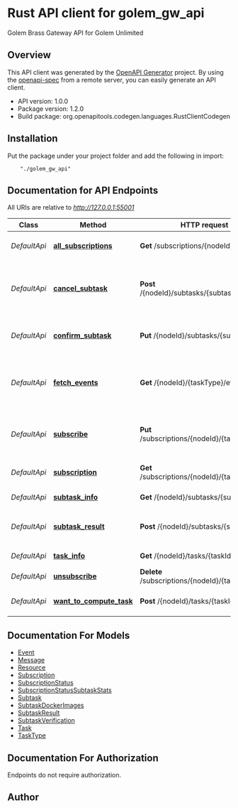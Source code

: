 # Rust API client for golem_gw_api

Golem Brass Gateway API for Golem Unlimited

## Overview
This API client was generated by the [OpenAPI Generator](https://openapi-generator.tech) project.  By using the [openapi-spec](https://openapis.org) from a remote server, you can easily generate an API client.

- API version: 1.0.0
- Package version: 1.2.0
- Build package: org.openapitools.codegen.languages.RustClientCodegen

## Installation
Put the package under your project folder and add the following in import:
```
    "./golem_gw_api"
```

## Documentation for API Endpoints

All URIs are relative to *http://127.0.0.1:55001*

Class | Method | HTTP request | Description
------------ | ------------- | ------------- | -------------
*DefaultApi* | [**all_subscriptions**](docs/DefaultApi.md#all_subscriptions) | **Get** /subscriptions/{nodeId} | Gets all subscriptions for node
*DefaultApi* | [**cancel_subtask**](docs/DefaultApi.md#cancel_subtask) | **Post** /{nodeId}/subtasks/{subtaskId}/cancel | Cancels subtask computation (upon failure or resignation)
*DefaultApi* | [**confirm_subtask**](docs/DefaultApi.md#confirm_subtask) | **Put** /{nodeId}/subtasks/{subtaskId} | Confirms subtask computation start
*DefaultApi* | [**fetch_events**](docs/DefaultApi.md#fetch_events) | **Get** /{nodeId}/{taskType}/events | List events for given node id and task type; starting after last event id
*DefaultApi* | [**subscribe**](docs/DefaultApi.md#subscribe) | **Put** /subscriptions/{nodeId}/{taskType} | Creates or amends subscription to Golem network
*DefaultApi* | [**subscription**](docs/DefaultApi.md#subscription) | **Get** /subscriptions/{nodeId}/{taskType} | Gets single subscription details
*DefaultApi* | [**subtask_info**](docs/DefaultApi.md#subtask_info) | **Get** /{nodeId}/subtasks/{subtaskId} | Gets subtask information
*DefaultApi* | [**subtask_result**](docs/DefaultApi.md#subtask_result) | **Post** /{nodeId}/subtasks/{subtaskId} | Reports subtask computation result
*DefaultApi* | [**task_info**](docs/DefaultApi.md#task_info) | **Get** /{nodeId}/tasks/{taskId} | Gets task information
*DefaultApi* | [**unsubscribe**](docs/DefaultApi.md#unsubscribe) | **Delete** /subscriptions/{nodeId}/{taskType} | Removes subscription
*DefaultApi* | [**want_to_compute_task**](docs/DefaultApi.md#want_to_compute_task) | **Post** /{nodeId}/tasks/{taskId} | Sends task computation willingness


## Documentation For Models

 - [Event](docs/Event.md)
 - [Message](docs/Message.md)
 - [Resource](docs/Resource.md)
 - [Subscription](docs/Subscription.md)
 - [SubscriptionStatus](docs/SubscriptionStatus.md)
 - [SubscriptionStatusSubtaskStats](docs/SubscriptionStatusSubtaskStats.md)
 - [Subtask](docs/Subtask.md)
 - [SubtaskDockerImages](docs/SubtaskDockerImages.md)
 - [SubtaskResult](docs/SubtaskResult.md)
 - [SubtaskVerification](docs/SubtaskVerification.md)
 - [Task](docs/Task.md)
 - [TaskType](docs/TaskType.md)


## Documentation For Authorization
 Endpoints do not require authorization.


## Author



